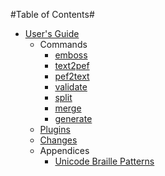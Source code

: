 #Table of Contents#

* [User's Guide](UsersGuide.md)
  * Commands
    * [emboss](Emboss.md)
    * [text2pef](TextToPef.md)
    * [pef2text](PefToText.md)
    * [validate](ValidatePef.md)
    * [split](SplitPef.md)
    * [merge](MergePef.md)
    * [generate](GeneratePef.md)
  * [Plugins](Plugins.md)
  * [Changes](changes.md)
  * Appendices
    * [Unicode Braille Patterns](UnicodeBraillePatterns.md)